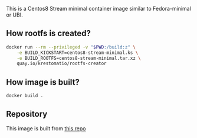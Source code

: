 This is a Centos8 Stream minimal container image similar to Fedora-minimal or UBI.

## How rootfs is created?
```bash
docker run --rm --privileged -v "$PWD:/build:z" \
    -e BUILD_KICKSTART=centos8-stream-minimal.ks \
    -e BUILD_ROOTFS=centos8-stream-minimal.tar.xz \
    quay.io/krestomatio/rootfs-creator
```

## How image is built?
```bash
docker build .
```

## Repository
This image is built from [this repo](https://github.com/krestomatio/container_builder/tree/master/centos8-stream-minimal)
